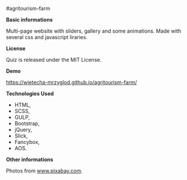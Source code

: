 #agritourism-farm

**Basic informations**

Multi-page website with sliders, gallery and some animations. Made with several css and javascript liraries.


**License**

 Quiz is released under the MIT License.


**Demo**

https://wietecha-mrzyglod.github.io/agritourism-farm/


**Technologies Used**

* HTML,
* SCSS,
* GULP,
* Bootstrap,
* jQuery,
* Slick,
* Fancybox,
* AOS.

**Other informations**

Photos from www.pixabay.com.

